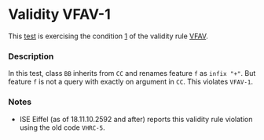# Validity VFAV-1

This [test](.) is exercising the condition [1](../Readme.md) of the validity rule [VFAV](../../vfav/Readme.md).

### Description

In this test, class `BB` inherits from `CC` and renames feature `f` as `infix "+"`. But feature `f` is not a query with exactly on argument in `CC`. This violates `VFAV-1`.

### Notes

* ISE Eiffel (as of 18.11.10.2592 and after) reports this validity rule violation using the old code `VHRC-5`.
